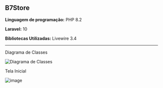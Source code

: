 <h2>B7Store</h2>

<p><b>Linguagem de programação:</b> PHP 8.2</p>
<p><b>Laravel:</b> 10</p>
<p><b>Bibliotecas Utilizadas:</b> Livewire 3.4</p>

<hr/>

Diagrama de Classes

![Diagrama de Classes](https://github.com/darlinton2000/b7store/assets/46008964/ce27218f-4eb7-4f82-a908-d1313217c737)

Tela Inicial

![image](https://github.com/darlinton2000/b7store/assets/46008964/73b50a34-ab3e-4658-8eda-fb357e56bda7)
